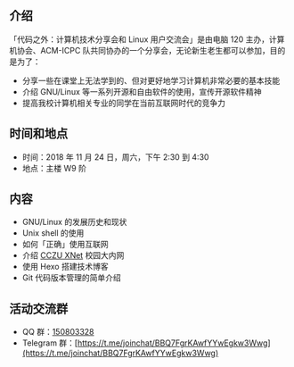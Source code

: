## 介绍

「代码之外：计算机技术分享会和 Linux 用户交流会」是由电脑 120 主办，计算机协会、ACM-ICPC 队共同协办的一个分享会，无论新生老生都可以参加，目的是为了：

- 分享一些在课堂上无法学到的、但对更好地学习计算机非常必要的基本技能
- 介绍 GNU/Linux 等一系列开源和自由软件的使用，宣传开源软件精神
- 提高我校计算机相关专业的同学在当前互联网时代的竞争力

## 时间和地点

- 时间：2018 年 11 月 24 日，周六，下午 2:30 到 4:30
- 地点：主楼 W9 阶

## 内容

- GNU/Linux 的发展历史和现状
- Unix shell 的使用
- 如何「正确」使用互联网
- 介绍 [CCZU XNet](https://xnet.cczu.org) 校园大内网
- 使用 Hexo 搭建技术博客
- Git 代码版本管理的简单介绍

## 活动交流群

- QQ 群：[150803328](http://qm.qq.com/cgi-bin/qm/qr?k=B3WCsmaAQEubvR0buFXbCVpiwNCHHk79)
- Telegram 群：[https://t.me/joinchat/BBQ7FgrKAwfYYwEgkw3Wwg](https://t.me/joinchat/BBQ7FgrKAwfYYwEgkw3Wwg)
